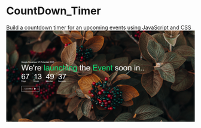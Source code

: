 # CountDown_Timer
Build a countdown timer for an upcoming events using JavaScript and CSS
[![CountDown Timer](https://github.com/ANTRUMEYE/CountDown_Timer/blob/main/2023-05-19.png)](https://github.com/ANTRUMEYE/CountDown_Timer/assets/93583572/458b16f7-33a7-4e6e-87e3-073250f1d13d)

